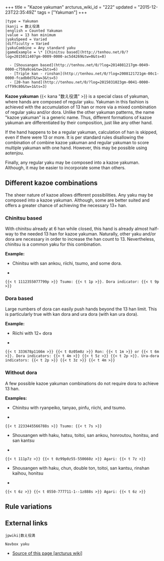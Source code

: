 +++
title = "Kazoe yakuman"
arcturus_wiki_id = "222"
updated = "2015-12-23T22:35:49Z"
tags = ["Yakuman"]
+++

```yaku
|type = Yakuman
|kanji = 数え役満
|english = Counted Yakuman
|value = 13 han minimum
|yakuSpeed = Varied
|difficulty = Varied
|yakuCombine = Any standard yaku
|gameExample = \* [Chinitsu based](http://tenhou.net/0/?log=2015011407gm-0009-0000-ac5d4269&tw=0&ts=8)

  - [Shousangen based](http://tenhou.net/0/?log=2014081217gm-0049-0000-c759a9ce&tw=2&ts=6)
  - [Triple kan - rinshan](http://tenhou.net/0/?log=2008121721gm-00c1-0000-fcadb0d7&tw=3&ts=5)
  - [20-han hand](http://tenhou.net/0/?log=2015031023gm-0041-0000-cff99c80&tw=1&ts=3)

```

**Kazoe yakuman** {{< kana "数え役満" >}} is a special class of yakuman, where hands are composed of
regular yaku. Yakuman in this fashion is achieved with the accumulation of 13 han or more via a
mixed combination of regular yaku and/or dora. Unlike the other yakuman patterns, the name "kazoe
yakuman" is a generic name. Thus, different formations of kazoe yakuman are differentiated by their
composition, just like any other hand.

If the hand happens to be a regular yakuman, calculation of han is skipped, even if there were 13 or
more. It is per standard rules disallowing the combination of combine kazoe yakuman and regular
yakuman to score multiple yakuman with one hand. However, this may be possible using aotenjou.

Finally, any regular yaku may be composed into a kazoe yakuman. Although, it may be easier to
incorporate some than others.

## Different kazoe combinations

The sheer nature of kazoe allows different possibilities. Any yaku may be composed into a kazoe
yakuman. Although, some are better suited and offers a greater chance of achieving the necessary 13+
han.

### Chinitsu based

With chinitsu already at 6 han while closed, this hand is already almost half-way to the needed 13
han for kazoe yakuman. Naturally, other yaku and/or dora are necessary in order to increase the han
count to 13. Nevertheless, chinitsu is a common yaku for this combination.

**Example:**

- Chinitsu with san ankou, riichi, tsumo, and some dora.

<!-- end list -->

-

    {{< t 1112355077799p >}} Tsumo: {{< t 1p >}}. Dora indicator: {{< t 9p >}}

### Dora based

Large numbers of dora can easily push hands beyond the 13 han limit. This is particularly true with
kan dora and ura dora (with kan ura dora).

**Example:**

- Riichi with 12+ dora

<!-- end list -->

-

    {{< t 333678p1166m >}} {{< t 0z05m0z >}} Ron: {{< t 1m >}} or {{< t 6m >}}. Dora indicators: {{< t 4m >}} {{< t 5z >}} {{< t 2p >}}. Ura-dora indicators: {{< t 2p >}} {{< t 3z >}} {{< t 4m >}}

### Without dora

A few possible kazoe yakuman combinations do not require dora to achieve 13 han.

**Examples:**

- Chinitsu with ryanpeiko, tanyao, pinfu, riichi, and tsumo.

<!-- end list -->

-

    {{< t 2233445566788s >}} Tsumo: {{< t 7s >}}

<!-- end list -->

- Shousangen with haku, hatsu, toitoi, san ankou, honroutou, honitsu, and san kantsu

<!-- end list -->

-

    {{< t 111p7z >}} {{< t 0z99p0z55-550660z >}} Agari: {{< t 7z >}}

<!-- end list -->

- Shousangen with haku, chun, double ton, toitoi, san kantsu, rinshan kaihou, honitsu

<!-- end list -->

-

    {{< t 6z >}} {{< t 0550-777711-1--1z888s >}} Agari: {{< t 6z >}}

## Rule variations

## External links

`jpwiki|数え役満`

`Navbox yaku`

- [Source of this page [arcturus wiki]](http://arcturus.su/wiki/Kazoe_yakuman)
